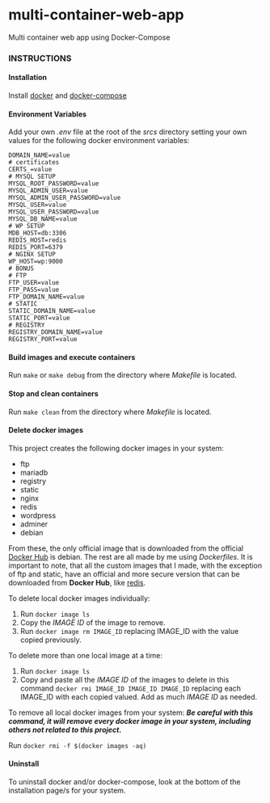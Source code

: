 # multi-container-web-app
Multi container web app using Docker-Compose

### INSTRUCTIONS

#### Installation

Install [docker](https://docs.docker.com/get-docker/) and [docker-compose](https://docs.docker.com/compose/install/)

#### Environment Variables

Add your own *.env* file at the root of the *srcs* directory setting your own values for the following docker environment variables:

```
DOMAIN_NAME=value
# certificates
CERTS_=value
# MYSQL SETUP
MYSQL_ROOT_PASSWORD=value
MYSQL_ADMIN_USER=value
MYSQL_ADMIN_USER_PASSWORD=value
MYSQL_USER=value
MYSQL_USER_PASSWORD=value
MYSQL_DB_NAME=value
# WP SETUP
MDB_HOST=db:3306
REDIS_HOST=redis
REDIS_PORT=6379
# NGINX SETUP
WP_HOST=wp:9000
# BONUS
# FTP
FTP_USER=value
FTP_PASS=value
FTP_DOMAIN_NAME=value
# STATIC
STATIC_DOMAIN_NAME=value
STATIC_PORT=value
# REGISTRY
REGISTRY_DOMAIN_NAME=value
REGISTRY_PORT=value
```

#### Build images and execute containers

Run `make` or `make debug` from the directory where *Makefile* is located.

#### Stop and clean containers

Run `make clean` from the directory where *Makefile* is located.

#### Delete docker images

This project creates the following docker images in your system:

- ftp
- mariadb
- registry
- static
- nginx
- redis
- wordpress
- adminer
- debian

From these, the only official image that is downloaded from the official [Docker Hub](https://hub.docker.com/) is debian. The rest are all made by me using *Dockerfiles*. It is important to note, that all the custom images that I made, with the exception of ftp and static, have an official and more secure version that can be downloaded from **Docker Hub**, like [redis](https://hub.docker.com/_/redis).

To delete local docker images individually:

1. Run `docker image ls`
2. Copy the *IMAGE ID* of the image to remove.
3. Run `docker image rm IMAGE_ID` replacing IMAGE_ID with the value copied previously.

To delete more than one local image at a time:

1. Run `docker image ls`
2. Copy and paste all the *IMAGE ID* of the images to delete in this command `docker rmi IMAGE_ID IMAGE_ID IMAGE_ID` replacing each IMAGE_ID with each copied valued. Add as much *IMAGE ID* as needed.

To remove all local docker images from your system: ***Be careful with this command, it will remove every docker image in your system, including others not related to this project.***

Run `docker rmi -f $(docker images -aq)`

#### Uninstall

To uninstall docker and/or docker-compose, look at the bottom of the installation page/s for your system.
